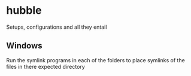 # hubble

Setups, configurations and all they entail

## Windows

Run the symlink programs in each of the folders to place symlinks of the files in there expected directory
